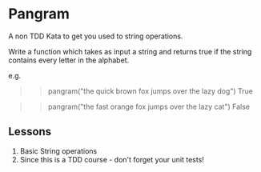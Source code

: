 # Pangram

A non TDD Kata to get you used to string operations.

Write a function which takes as input a string and returns true if the string contains every letter in the alphabet.

e.g. 

>> pangram("the quick brown fox jumps over the lazy dog")
True

>> pangram("the fast orange fox jumps over the lazy cat")
False

## Lessons

1. Basic String operations
2. Since this is a TDD course - don't forget your unit tests!

